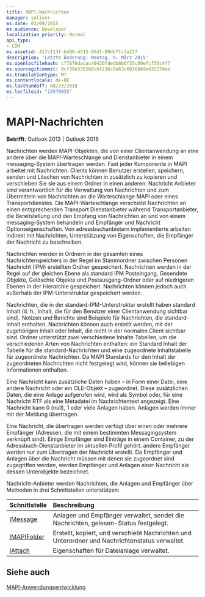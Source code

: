 ```yaml
---
title: MAPI-Nachrichten
manager: soliver
ms.date: 03/09/2015
ms.audience: Developer
localization_priority: Normal
api_type:
- COM
ms.assetid: 417c113f-bd98-4515-85d1-09db7fc3a227
description: 'Letzte Änderung: Montag, 9. März 2015'
ms.openlocfilehash: cf7876dacac40420fdedb8b6f55c99efcf56c4f7
ms.sourcegitcommit: 0cf39e5382b8c6f236c8a63c6036849ed3527ded
ms.translationtype: MT
ms.contentlocale: de-DE
ms.lasthandoff: 08/23/2018
ms.locfileid: "22579935"
---
```

# <a name="mapi-messages"></a>MAPI-Nachrichten

  
  
**Betrifft**: Outlook 2013 | Outlook 2016 
  
Nachrichten werden MAPI-Objekten, die von einer Clientanwendung an eine andere über die MAPI-Warteschlange und Dienstanbieter in einem messaging-System übertragen werden. Fast jeder Komponente in MAPI arbeitet mit Nachrichten. Clients können Benutzer erstellen, speichern, senden und Löschen von Nachrichten in zusätzlich zu kopieren und verschieben Sie sie aus einem Ordner in einen anderen. Nachricht Anbieter sind verantwortlich für die Verwaltung von Nachrichten und zum Übermitteln von Nachrichten an die Warteschlange MAPI oder eines Transportdienstes. Die MAPI-Warteschlange verschiebt Nachrichten an einen entsprechenden Transport Dienstanbieter während Transportanbieter, die Bereitstellung und den Empfang von Nachrichten an und von einem messaging-System behandeln und Empfänger und Nachricht Optionseigenschaften. Von adressbuchanbietern implementierte arbeiten indirekt mit Nachrichten, Unterstützung von Eigenschaften, die Empfänger der Nachricht zu beschreiben.
  
Nachrichten werden in Ordnern in der gesamten eines Nachrichtenspeichers in der Regel im Stammordner zwischen Personen Nachricht (IPM) erstellten Ordner gespeichert. Nachrichten werden in der Regel auf der gleichen Ebene als standard IPM Posteingang, Gesendete Objekte, Gelöschte Objekte und Postausgang-Ordner oder auf niedrigeren Ebenen in der Hierarchie gespeichert. Nachrichten können jedoch auch außerhalb der IPM-Unterstruktur gespeichert werden.
  
Nachrichten, die in der standard-IPM-Unterstruktur erstellt haben standard Inhalt (d. h., Inhalt, die für den Benutzer einer Clientanwendung sichtbar sind). Notizen und Berichte sind Beispiele für Nachrichten, die standard-Inhalt enthalten. Nachrichten können auch erstellt werden, mit der zugehörigen Inhalt oder Inhalt, die nicht in der normalen Client sichtbar sind. Ordner unterstützt zwei verschiedene Inhalte Tabellen, um die verschiedenen Arten von Nachrichten enthalten: ein Standard Inhalt der Tabelle für die standard-Nachrichten und eine zugeordnete Inhaltstabelle für zugeordnete Nachrichten. Da MAPI Standards für den Inhalt der zugeordneten Nachrichten nicht festgelegt wird, können sie beliebigen Informationen enthalten. 
  
Eine Nachricht kann zusätzliche Daten haben – in Form einer Datei, eine andere Nachricht oder ein OLE-Objekt – zugeordnet. Diese zusätzlichen Daten, die eine Anlage aufgerufen wird, wird als Symbol oder, für eine Nachricht RTF als eine Metadatei im Nachrichtentext angezeigt. Eine Nachricht kann 0 (null), 1 oder viele Anlagen haben. Anlagen werden immer mit der Meldung übertragen.
  
Eine Nachricht, die übertragen werden verfügt über einen oder mehrere Empfänger (Adressen, die mit einem bestimmten Messagingsystem verknüpft sind). Einige Empfänger sind Einträge in einem Container, zu der Adressbuch-Dienstanbieter im aktuellen Profil gehört. andere Empfänger werden nur zum Übertragen der Nachricht erstellt. Da Empfänger und Anlagen über die Nachricht müssen mit denen sie zugeordnet sind zugegriffen werden, werden Empfänger und Anlagen einer Nachricht als dessen Unterobjekte bezeichnet. 
  
Nachricht-Anbieter werden Nachrichten, die Anlagen und Empfänger über Methoden in drei Schnittstellen unterstützen: 
  
|**Schnittstelle**|**Beschreibung**|
|:-----|:-----|
|[IMessage](imessageimapiprop.md) <br/> |Anlagen und Empfänger verwaltet, sendet die Nachrichten, gelesen-Status festgelegt.  <br/> |
|[IMAPIFolder](imapifolderimapicontainer.md) <br/> |Erstellt, kopiert, und verschiebt Nachrichten und Unterordner und Nachrichtenstatus verwaltet.  <br/> |
|[IAttach](iattachimapiprop.md) <br/> |Eigenschaften für Dateianlage verwaltet.  <br/> |
   
## <a name="see-also"></a>Siehe auch



[MAPI-Anwendungsentwicklung](mapi-application-development.md)

